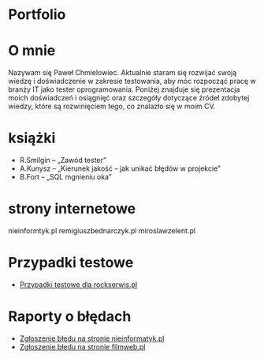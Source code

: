 # Portfolio
# O mnie
Nazywam się Paweł Chmielowiec. Aktualnie staram się rozwijać swoją wiedzę i doświadczenie w zakresie testowania, aby móc rozpocząć pracę w branży IT jako tester oprogramowania. Poniżej znajduje się prezentacja moich doświadczeń i osiągnięć oraz szczegóły dotyczące źródeł zdobytej wiedzy, które są rozwinięciem tego, co znalazło się w moim CV.

# książki
- R.Smilgin – „Zawód tester”
- A.Kunysz – „Kierunek jakość – jak unikać błędów w projekcie”
- B.Fort – „SQL  mgnieniu oka”
	
# strony internetowe
nieinformtyk.pl
remigiuszbednarczyk.pl
miroslawzelent.pl


# Przypadki testowe
  - [Przypadki testowe dla rockserwis.pl ]( https://docs.google.com/spreadsheets/d/1coxJsP8IbJiVwzt43nYskQL2nToK5Mc3mWIUS8ZV4Zo/edit?usp=sharing)

# Raporty o błędach
- [Zgłoszenie błędu na stronie nieinformatyk.pl]()
- [Zgłoszenie błędu na stronie filmweb.pl]()



